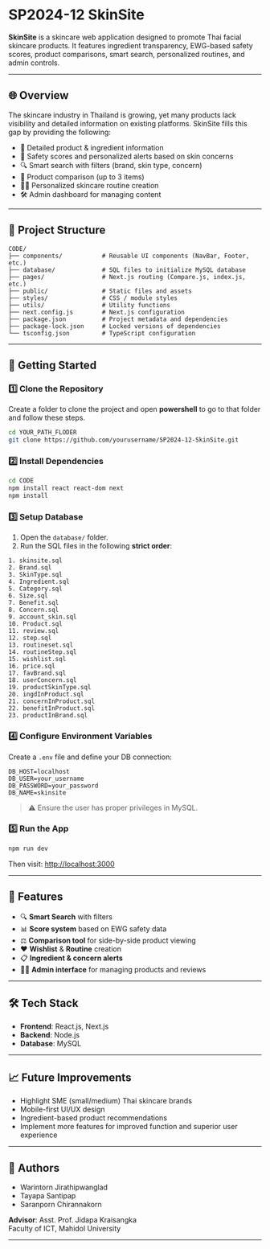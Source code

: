# SP2024-12 SkinSite

**SkinSite** is a skincare web application designed to promote Thai facial skincare products. It features ingredient transparency, EWG-based safety scores, product comparisons, smart search, personalized routines, and admin controls.

---

## 🌐 Overview

The skincare industry in Thailand is growing, yet many products lack visibility and detailed information on existing platforms. SkinSite fills this gap by providing the following:

- 🌿 Detailed product & ingredient information
- 🚨 Safety scores and personalized alerts based on skin concerns
- 🔍 Smart search with filters (brand, skin type, concern)
- 🧴 Product comparison (up to 3 items)
- 🧑‍💻 Personalized skincare routine creation
- 🛠️ Admin dashboard for managing content

---

## 📁 Project Structure

```
CODE/
├── components/           # Reusable UI components (NavBar, Footer, etc.)
├── database/             # SQL files to initialize MySQL database
├── pages/                # Next.js routing (Compare.js, index.js, etc.)
├── public/               # Static files and assets
├── styles/               # CSS / module styles
├── utils/                # Utility functions
├── next.config.js        # Next.js configuration
├── package.json          # Project metadata and dependencies
├── package-lock.json     # Locked versions of dependencies
└── tsconfig.json         # TypeScript configuration
```

---

## 🚀 Getting Started

### 1️⃣ Clone the Repository
Create a folder to clone the project and open **powershell** to go to that folder and follow these steps.

```bash
cd YOUR_PATH_FLODER
git clone https://github.com/yourusername/SP2024-12-SkinSite.git
```

### 2️⃣ Install Dependencies

```bash
cd CODE
npm install react react-dom next
npm install
```

### 3️⃣ Setup Database

1. Open the `database/` folder.
2. Run the SQL files in the following **strict order**:

```
1. skinsite.sql
2. Brand.sql
3. SkinType.sql
4. Ingredient.sql
5. Category.sql
6. Size.sql
7. Benefit.sql
8. Concern.sql
9. account_skin.sql
10. Product.sql
11. review.sql
12. step.sql
13. routineset.sql
14. routineStep.sql
15. wishlist.sql
16. price.sql
17. favBrand.sql
18. userConcern.sql
19. productSkinType.sql
20. ingdInProduct.sql
21. concernInProduct.sql
22. benefitInProduct.sql
23. productInBrand.sql
```

### 4️⃣ Configure Environment Variables

Create a `.env` file and define your DB connection:

```
DB_HOST=localhost
DB_USER=your_username
DB_PASSWORD=your_password
DB_NAME=skinsite
```

> ⚠️ Ensure the user has proper privileges in MySQL.

### 5️⃣ Run the App

```bash
npm run dev
```

Then visit: [http://localhost:3000](http://localhost:3000)

---

## 🧪 Features

- 🔍 **Smart Search** with filters
- 📊 **Score system** based on EWG safety data
- ⚖️ **Comparison tool** for side-by-side product viewing
- ❤️ **Wishlist** & **Routine** creation
- 📋 **Ingredient & concern alerts**
- 🧑‍⚕️ **Admin interface** for managing products and reviews

---

## 🛠 Tech Stack

- **Frontend**: React.js, Next.js
- **Backend**: Node.js
- **Database**: MySQL

---

## 📈 Future Improvements

- Highlight SME (small/medium) Thai skincare brands
- Mobile-first UI/UX design
- Ingredient-based product recommendations
- Implement more features for improved function and superior user experience

---

## 👥 Authors

- Warintorn Jirathipwanglad  
- Tayapa Santipap  
- Saranporn Chirannakorn  

**Advisor**: Asst. Prof. Jidapa Kraisangka  
Faculty of ICT, Mahidol University

---
